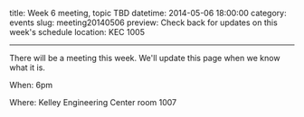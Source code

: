 title: Week 6 meeting, topic TBD
datetime: 2014-05-06 18:00:00
category: events
slug: meeting20140506
preview: Check back for updates on this week's schedule
location: KEC 1005

---

There will be a meeting this week. We'll update this page when we know what it is.

When: 6pm

Where: Kelley Engineering Center room 1007

